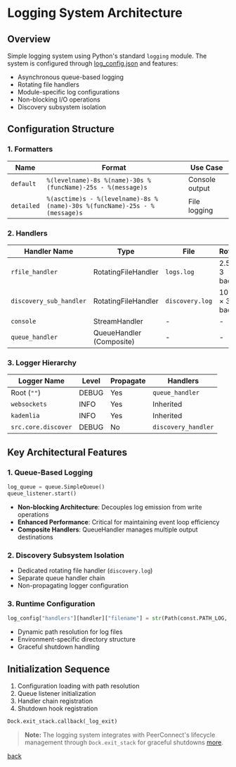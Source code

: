 # Logging System Architecture

## Overview

Simple logging system using Python's standard `logging` module. The system is configured
through [log_config.json](/config/log_config.json) and features:

- Asynchronous queue-based logging
- Rotating file handlers
- Module-specific log configurations
- Non-blocking I/O operations
- Discovery subsystem isolation

## Configuration Structure

### 1. Formatters

| Name       | Format                                                                    | Use Case       |
|------------|---------------------------------------------------------------------------|----------------|
| `default`  | `%(levelname)-8s %(name)-30s %(funcName)-25s - %(message)s`               | Console output |
| `detailed` | `%(asctime)s - %(levelname)-8s %(name)-30s %(funcName)-25s - %(message)s` | File logging   |

### 2. Handlers

| Handler Name            | Type                     | File            | Rotation          |
|-------------------------|--------------------------|-----------------|-------------------|
| `rfile_handler`         | RotatingFileHandler      | `logs.log`      | 2.5MB × 3 backups |
| `discovery_sub_handler` | RotatingFileHandler      | `discovery.log` | 100KB × 3 backups |
| `console`               | StreamHandler            | -               | -                 |
| `queue_handler`         | QueueHandler (Composite) | -               | -                 |

### 3. Logger Hierarchy

| Logger Name         | Level | Propagate | Handlers            |
|---------------------|-------|-----------|---------------------|
| Root (`""`)         | DEBUG | Yes       | `queue_handler`     |
| `websockets`        | INFO  | Yes       | Inherited           |
| `kademlia`          | INFO  | Yes       | Inherited           |
| `src.core.discover` | DEBUG | No        | `discovery_handler` |

## Key Architectural Features

### 1. Queue-Based Logging

```python
log_queue = queue.SimpleQueue()
queue_listener.start()
```

- **Non-blocking Architecture**: Decouples log emission from write operations
- **Enhanced Performance**: Critical for maintaining event loop efficiency
- **Composite Handlers**: QueueHandler manages multiple output destinations

### 2. Discovery Subsystem Isolation

- Dedicated rotating file handler (`discovery.log`)
- Separate queue handler chain
- Non-propagating logger configuration

### 3. Runtime Configuration

```python
log_config["handlers"][handler]["filename"] = str(Path(const.PATH_LOG, ...))
```

- Dynamic path resolution for log files
- Environment-specific directory structure
- Graceful shutdown handling

## Initialization Sequence

1. Configuration loading with path resolution
2. Queue listener initialization
3. Handler chain registration
4. Shutdown hook registration

```python
Dock.exit_stack.callback(_log_exit)
```

> **Note:** The logging system integrates with PeerConnect's lifecycle management through `Dock.exit_stack` for graceful
> shutdowns [more](/src_docs/core/public.md).

[back](/src_docs)
